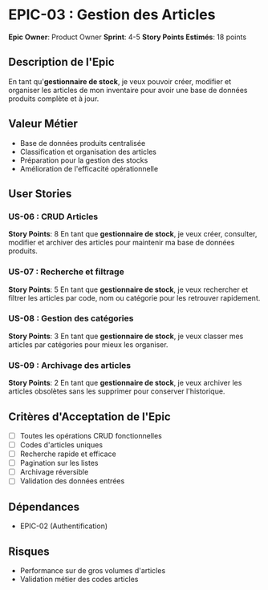 # EPIC-03 : Gestion des Articles

**Epic Owner**: Product Owner
**Sprint**: 4-5
**Story Points Estimés**: 18 points

## Description de l'Epic

En tant qu'**gestionnaire de stock**, je veux pouvoir créer, modifier et organiser les articles de mon inventaire pour avoir une base de données produits complète et à jour.

## Valeur Métier

- Base de données produits centralisée
- Classification et organisation des articles
- Préparation pour la gestion des stocks
- Amélioration de l'efficacité opérationnelle

## User Stories

### US-06 : CRUD Articles
**Story Points**: 8
En tant que **gestionnaire de stock**, je veux créer, consulter, modifier et archiver des articles pour maintenir ma base de données produits.

### US-07 : Recherche et filtrage
**Story Points**: 5
En tant que **gestionnaire de stock**, je veux rechercher et filtrer les articles par code, nom ou catégorie pour les retrouver rapidement.

### US-08 : Gestion des catégories
**Story Points**: 3
En tant que **gestionnaire de stock**, je veux classer mes articles par catégories pour mieux les organiser.

### US-09 : Archivage des articles
**Story Points**: 2
En tant que **gestionnaire de stock**, je veux archiver les articles obsolètes sans les supprimer pour conserver l'historique.

## Critères d'Acceptation de l'Epic

- [ ] Toutes les opérations CRUD fonctionnelles
- [ ] Codes d'articles uniques
- [ ] Recherche rapide et efficace
- [ ] Pagination sur les listes
- [ ] Archivage réversible
- [ ] Validation des données entrées

## Dépendances

- EPIC-02 (Authentification)

## Risques

- Performance sur de gros volumes d'articles
- Validation métier des codes articles